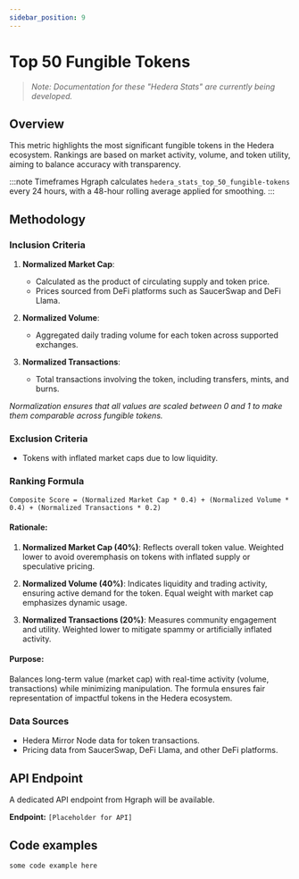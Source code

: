 ```yaml
---
sidebar_position: 9
---
```


# Top 50 Fungible Tokens

> *Note: Documentation for these "Hedera Stats" are currently being developed.*

## Overview  
This metric highlights the most significant fungible tokens in the Hedera ecosystem. Rankings are based on market activity, volume, and token utility, aiming to balance accuracy with transparency.  

:::note Timeframes
Hgraph calculates `hedera_stats_top_50_fungible-tokens` every 24 hours, with a 48-hour rolling average applied for smoothing.
:::

## Methodology  

### Inclusion Criteria  
1. **Normalized Market Cap**:  
   - Calculated as the product of circulating supply and token price.  
   - Prices sourced from DeFi platforms such as SaucerSwap and DeFi Llama.  

2. **Normalized Volume**:  
   - Aggregated daily trading volume for each token across supported exchanges.  

3. **Normalized Transactions**:  
   - Total transactions involving the token, including transfers, mints, and burns.  

*Normalization ensures that all values are scaled between 0 and 1 to make them comparable across fungible tokens.*

### Exclusion Criteria  
- Tokens with inflated market caps due to low liquidity.  

### Ranking Formula  

```
Composite Score = (Normalized Market Cap * 0.4) + (Normalized Volume * 0.4) + (Normalized Transactions * 0.2)
```

#### Rationale:

1. **Normalized Market Cap (40%)**: Reflects overall token value. Weighted lower to avoid overemphasis on tokens with inflated supply or speculative pricing.  

2. **Normalized Volume (40%)**: Indicates liquidity and trading activity, ensuring active demand for the token. Equal weight with market cap emphasizes dynamic usage.  

3. **Normalized Transactions (20%)**: Measures community engagement and utility. Weighted lower to mitigate spammy or artificially inflated activity.  

#### Purpose:  
Balances long-term value (market cap) with real-time activity (volume, transactions) while minimizing manipulation. The formula ensures fair representation of impactful tokens in the Hedera ecosystem.

### Data Sources  
- Hedera Mirror Node data for token transactions.  
- Pricing data from SaucerSwap, DeFi Llama, and other DeFi platforms. 

## API Endpoint
A dedicated API endpoint from Hgraph will be available.

**Endpoint:** `[Placeholder for API]`

## Code examples

```
some code example here
```